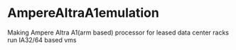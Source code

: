 # AmpereAltraA1emulation
Making Ampere Altra A1(arm based) processor for leased data center racks run IA32/64 based vms
